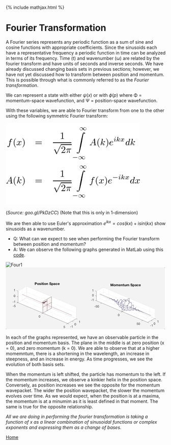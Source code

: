 {% include mathjax.html %}



# Fourier Transformation

A Fourier series represents any periodic function as a sum of sine and cosine functions with appropriate coefficients. 
Since the sinusoids each have a representative frequency a periodic function in time can be analyzed in terms of its frequency. 
Time (t) and wavenumber (ω) are related by the fourier transform and have units of seconds and inverse seconds. 
We have already discussed changing basis sets in previous sections; however, we have not yet discussed how to transform between position and momentum. This is possible through what is commonly referred to as the *Fourier transformation*.

We can represent a state with either $\psi(x)$ or with $\phi(p)$ where 
Φ = momentum-space wavefunction, and Ψ = position-space wavefunction. 

With these variables, we are able to Fourier transform from one to the other using the following symmetric Fourier transform:

![Fourier](/fourier.png) 

(*Source: goo.gl/PkDzCC*)
(Note that this is only in 1-dimension) 

We are then able to use Euler's approximation $e^{ikx}=cos(kx)+isin(kx)$ show sinusoids as a wavenumber.

* Q: What can we expect to see when performing the Fourier transform between position and momentum?
* A: We can observe the following graphs generated in MatLab using this [code](/PosAndMomVarWidth.md).

![Four1](/four2.gif) 
![Four2](/four3.gif)

In each of the graphs represented, we have an observable particle in the position and momentum basis. The plane in the middle is at zero position (x = 0), and zero momentum (k = 0). We are able to observe that at a higher momemntum, there is a shortening in the wavelength, 
an increase in steepness, and an increase in energy. As time progresses, we see the evolution of both basis sets.

When the momentum is left shifted, the particle has momentum to the left. If the momentum increases, we observe a kinkier helix in the position space. Conversely, as position increases we see the opposite for the momentum wavepacket. The wider the position wavepacket, the slower the momentum evolves over time. As we would expect, when the position is at a maxima, the momentum is at a minumim as it is least defined in that moment. The same is true for the opposite relationship. 

*All we are doing in performing the fourier transformation is taking a function of x as a linear combination of sinusoidal functions or complex exponents and expressing them as a change of bases.* 



[Home](/README.md) 
